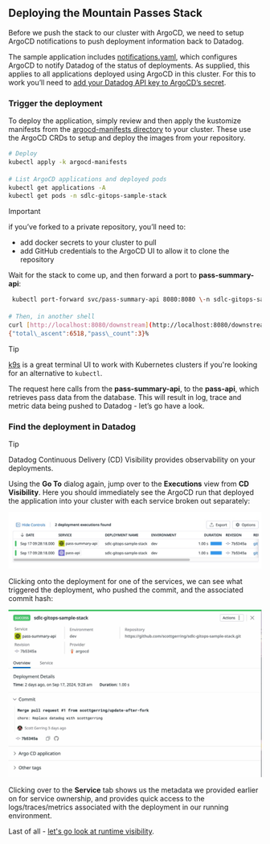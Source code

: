 ## Deploying the Mountain Passes Stack

Before we push the stack to our cluster with ArgoCD, we need to setup ArgoCD notifications to push deployment information back to Datadog.

The sample application includes [notifications.yaml](../argocd-manifests/base/notifications.yaml), which configures ArgoCD to notify Datadog of the status of deployments. As supplied, this applies to all applications deployed using ArgoCD in this cluster. For this to work you’ll need to [add your Datadog API key to ArgoCD’s secret](https://docs.datadoghq.com/continuous_delivery/deployments/argocd/#setup). 

### Trigger the deployment

To deploy the application, simply review and then apply the kustomize manifests from the [argocd-manifests directory](../argocd-manifests) to your cluster. These use the ArgoCD CRDs to setup and deploy the images from your repository. 

```bash  
# Deploy  
kubectl apply -k argocd-manifests

# List ArgoCD applications and deployed pods   
kubectl get applications -A  
kubectl get pods -n sdlc-gitops-sample-stack  
```

> [!IMPORTANT]
> if you’ve forked to a private repository, you’ll need to:
> * add docker secrets to your cluster to pull
> * add GitHub credentials to the ArgoCD UI to allow it to clone the repository

Wait for the stack to come up, and then forward a port to **pass-summary-api**: 

```bash
 kubectl port-forward svc/pass-summary-api 8080:8080 \-n sdlc-gitops-sample-stack

# Then, in another shell   
curl [http://localhost:8080/downstream](http://localhost:8080/downstream)  
{"total\_ascent":6518,"pass\_count":3}%  
```

> [!TIP]
> [k9s](https://k9scli.io/) is a great terminal UI to work with Kubernetes clusters if you're looking for an alternative to `kubectl`.

The request here calls from the **pass-summary-api**, to the **pass-api**, which retrieves pass data from the database. This will result in log, trace and metric data being pushed to Datadog - let’s go have a look. 

### Find the deployment in Datadog

> [!TIP]
> Datadog Continuous Delivery (CD) Visibility provides observability on your deployments. 

Using the **Go To** dialog again, jump over to the **Executions** view from **CD Visibility**. Here you should immediately see the ArgoCD run that deployed the application into your cluster with each service broken out separately:

<p align='center'>
    <img alt="CD Visibility" src="assets/setup-runtime-deploy-cd-vis.jpeg" width="600px" />
</p>

Clicking onto the deployment for one of the services, we can see what triggered the deployment, who pushed the commit, and the associated commit hash:

<p align='center'>
    <img alt="CD Visibility - details" src="assets/setup-runtime-deploy-cd-vis-details.jpeg" width="600px" />
</p>

Clicking over to the **Service** tab shows us the metadata we provided earlier 
on for service ownership, and provides quick access to the logs/traces/metrics
associated with the deployment in our running environment.

Last of all - [let's go look at runtime visibility](setup-runtime-vis.md).

